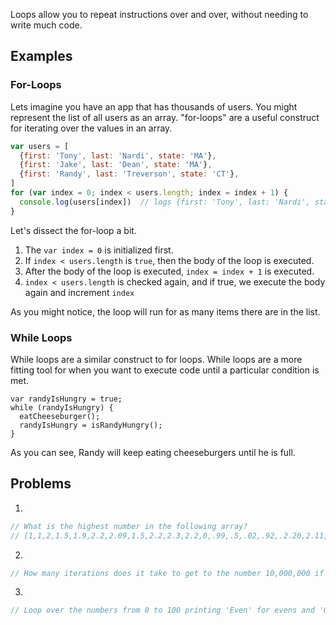 Loops allow you to repeat instructions over and over, without needing to write much code.

## Examples

### For-Loops
Lets imagine you have an app that has thousands of users. You might represent the list of all users as an array. "for-loops" are a useful construct for iterating over the values in an array.
```javascript
var users = [
  {first: 'Tony', last: 'Nardi', state: 'MA'},
  {first: 'Jake', last: 'Dean', state: 'MA'},
  {first: 'Randy', last: 'Treverson', state: 'CT'},
]
for (var index = 0; index < users.length; index = index + 1) {
  console.log(users[index])  // logs {first: 'Tony', last: 'Nardi', state: 'MA'} etc
}
```

Let's dissect the for-loop a bit.

1. The `var index = 0` is initialized first.
2. If `index < users.length` is `true`, then the body of the loop is executed.
3. After the body of the loop is executed, `index = index + 1` is executed.
4. `index < users.length` is checked again, and if true, we execute the body again and increment `index`

As you might notice, the loop will run for as many items there are in the list.

### While Loops
While loops are a similar construct to for loops. While loops are a more fitting tool for when you want to execute code until a particular condition is met.
```
var randyIsHungry = true;
while (randyIsHungry) {
  eatCheeseburger();
  randyIsHungry = isRandyHungry();
}
```
As you can see, Randy will keep eating cheeseburgers until he is full.

## Problems
1.
```javascript
// What is the highest number in the following array?
// [1,1,2,1.5,1.9,2.2,2.09,1.5,2.2,2.3,2.2,0,.99,.5,.02,.92,.2.20,2.11,1,1,1.22,1,9,.3,.5]
```
2.
```javascript
// How many iterations does it take to get to the number 10,000,000 if you only multiply `1.5` by itself?
```
3.
```javascript
// Loop over the numbers from 0 to 100 printing 'Even' for evens and 'Odd' for odds.
```
